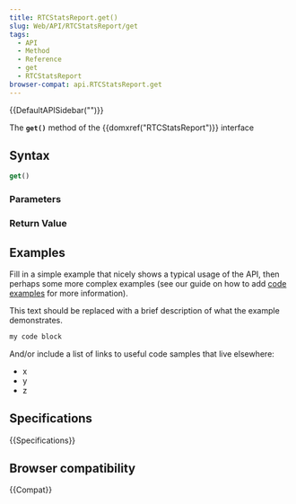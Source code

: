 ```yaml
---
title: RTCStatsReport.get()
slug: Web/API/RTCStatsReport/get
tags:
  - API
  - Method
  - Reference
  - get
  - RTCStatsReport
browser-compat: api.RTCStatsReport.get
---
```

{{DefaultAPISidebar("")}}

The **`get()`** method of the {{domxref("RTCStatsReport")}} interface 

## Syntax

```js
get()
```

### Parameters



### Return Value



## Examples

Fill in a simple example that nicely shows a typical usage of the API, then perhaps some more complex examples (see our guide on how to add [code examples](/en-US/docs/MDN/Contribute/Structures/Code_examples) for more information).

This text should be replaced with a brief description of what the example demonstrates.

```js
my code block
```

And/or include a list of links to useful code samples that live elsewhere:

*   x
*   y
*   z

## Specifications

{{Specifications}}

## Browser compatibility

{{Compat}}


